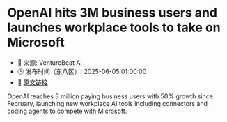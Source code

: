 # OpenAI hits 3M business users and launches workplace tools to take on Microsoft
- 📅 来源: VentureBeat AI
- 🕒 发布时间（东八区）: 2025-06-05 01:00:00
- 🔗 [原文链接](https://venturebeat.com/ai/openai-hits-3m-business-users-and-launches-workplace-tools-to-take-on-microsoft/)

OpenAI reaches 3 million paying business users with 50% growth since February, launching new workplace AI tools including connectors and coding agents to compete with Microsoft.